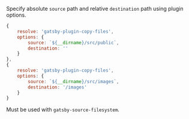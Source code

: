 Specify absolute `source` path and relative `destination` path using plugin options.

```js
{
	resolve: 'gatsby-plugin-copy-files',
	options: {
		source: `${__dirname}/src/public`,
		destination: ''
	}
},
{
	resolve: 'gatsby-plugin-copy-files',
	options: {
		source: `${__dirname}/src/images`,
		destination: '/images'
	}
}
```

Must be used with `gatsby-source-filesystem`.
